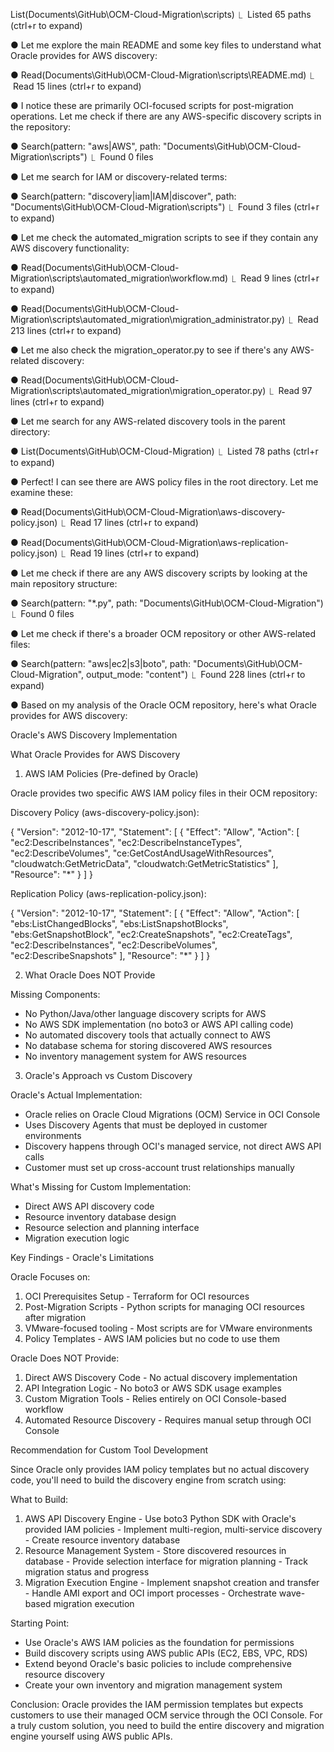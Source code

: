  List(Documents\GitHub\OCM-Cloud-Migration\scripts)
  ⎿  Listed 65 paths (ctrl+r to expand)

● Let me explore the main README and some key files to understand what Oracle provides for AWS discovery:

● Read(Documents\GitHub\OCM-Cloud-Migration\scripts\README.md)
  ⎿  Read 15 lines (ctrl+r to expand)

● I notice these are primarily OCI-focused scripts for post-migration operations. Let me check if there are any AWS-specific discovery scripts in the
  repository:

● Search(pattern: "aws|AWS", path: "Documents\GitHub\OCM-Cloud-Migration\scripts")
  ⎿  Found 0 files

● Let me search for IAM or discovery-related terms:

● Search(pattern: "discovery|iam|IAM|discover", path: "Documents\GitHub\OCM-Cloud-Migration\scripts")
  ⎿  Found 3 files (ctrl+r to expand)

● Let me check the automated_migration scripts to see if they contain any AWS discovery functionality:

● Read(Documents\GitHub\OCM-Cloud-Migration\scripts\automated_migration\workflow.md)
  ⎿  Read 9 lines (ctrl+r to expand)

● Read(Documents\GitHub\OCM-Cloud-Migration\scripts\automated_migration\migration_administrator.py)
  ⎿  Read 213 lines (ctrl+r to expand)

● Let me also check the migration_operator.py to see if there's any AWS-related discovery:

● Read(Documents\GitHub\OCM-Cloud-Migration\scripts\automated_migration\migration_operator.py)
  ⎿  Read 97 lines (ctrl+r to expand)

● Let me search for any AWS-related discovery tools in the parent directory:

● List(Documents\GitHub\OCM-Cloud-Migration)
  ⎿  Listed 78 paths (ctrl+r to expand)

● Perfect! I can see there are AWS policy files in the root directory. Let me examine these:

● Read(Documents\GitHub\OCM-Cloud-Migration\aws-discovery-policy.json)
  ⎿  Read 17 lines (ctrl+r to expand)

● Read(Documents\GitHub\OCM-Cloud-Migration\aws-replication-policy.json)
  ⎿  Read 19 lines (ctrl+r to expand)

● Let me check if there are any AWS discovery scripts by looking at the main repository structure:

● Search(pattern: "*.py", path: "Documents\GitHub\OCM-Cloud-Migration")
  ⎿  Found 0 files

● Let me check if there's a broader OCM repository or other AWS-related files:

● Search(pattern: "aws|ec2|s3|boto", path: "Documents\GitHub\OCM-Cloud-Migration", output_mode: "content")
  ⎿  Found 228 lines (ctrl+r to expand)

● Based on my analysis of the Oracle OCM repository, here's what Oracle provides for AWS discovery:

  Oracle's AWS Discovery Implementation

  What Oracle Provides for AWS Discovery

  1. AWS IAM Policies (Pre-defined by Oracle)

  Oracle provides two specific AWS IAM policy files in their OCM repository:

  Discovery Policy (aws-discovery-policy.json):

  {
      "Version": "2012-10-17",
      "Statement": [
          {
              "Effect": "Allow",
              "Action": [
                  "ec2:DescribeInstances",
                  "ec2:DescribeInstanceTypes",
                  "ec2:DescribeVolumes",
                  "ce:GetCostAndUsageWithResources",
                  "cloudwatch:GetMetricData",
                  "cloudwatch:GetMetricStatistics"
              ],
              "Resource": "*"
          }
      ]
  }

  Replication Policy (aws-replication-policy.json):

  {
      "Version": "2012-10-17",
      "Statement": [
          {
              "Effect": "Allow",
              "Action": [
                  "ebs:ListChangedBlocks",
                  "ebs:ListSnapshotBlocks",
                  "ebs:GetSnapshotBlock",
                  "ec2:CreateSnapshots",
                  "ec2:CreateTags",
                  "ec2:DescribeInstances",
                  "ec2:DescribeVolumes",
                  "ec2:DescribeSnapshots"
              ],
              "Resource": "*"
          }
      ]
  }

  2. What Oracle Does NOT Provide

  Missing Components:
  - No Python/Java/other language discovery scripts for AWS
  - No AWS SDK implementation (no boto3 or AWS API calling code)
  - No automated discovery tools that actually connect to AWS
  - No database schema for storing discovered AWS resources
  - No inventory management system for AWS resources

  3. Oracle's Approach vs Custom Discovery

  Oracle's Actual Implementation:
  - Oracle relies on Oracle Cloud Migrations (OCM) Service in OCI Console
  - Uses Discovery Agents that must be deployed in customer environments
  - Discovery happens through OCI's managed service, not direct AWS API calls
  - Customer must set up cross-account trust relationships manually

  What's Missing for Custom Implementation:
  - Direct AWS API discovery code
  - Resource inventory database design
  - Resource selection and planning interface
  - Migration execution logic

  Key Findings - Oracle's Limitations

  Oracle Focuses on:

  1. OCI Prerequisites Setup - Terraform for OCI resources
  2. Post-Migration Scripts - Python scripts for managing OCI resources after migration
  3. VMware-focused tooling - Most scripts are for VMware environments
  4. Policy Templates - AWS IAM policies but no code to use them

  Oracle Does NOT Provide:

  1. Direct AWS Discovery Code - No actual discovery implementation
  2. API Integration Logic - No boto3 or AWS SDK usage examples
  3. Custom Migration Tools - Relies entirely on OCI Console-based workflow
  4. Automated Resource Discovery - Requires manual setup through OCI Console

  Recommendation for Custom Tool Development

  Since Oracle only provides IAM policy templates but no actual discovery code, you'll need to build the discovery engine from scratch using:

  What to Build:

  1. AWS API Discovery Engine
    - Use boto3 Python SDK with Oracle's provided IAM policies
    - Implement multi-region, multi-service discovery
    - Create resource inventory database
  2. Resource Management System
    - Store discovered resources in database
    - Provide selection interface for migration planning
    - Track migration status and progress
  3. Migration Execution Engine
    - Implement snapshot creation and transfer
    - Handle AMI export and OCI import processes
    - Orchestrate wave-based migration execution

  Starting Point:

  - Use Oracle's AWS IAM policies as the foundation for permissions
  - Build discovery scripts using AWS public APIs (EC2, EBS, VPC, RDS)
  - Extend beyond Oracle's basic policies to include comprehensive resource discovery
  - Create your own inventory and migration management system

  Conclusion: Oracle provides the IAM permission templates but expects customers to use their managed OCM service through the OCI Console. For a truly
  custom solution, you need to build the entire discovery and migration engine yourself using AWS public APIs.

